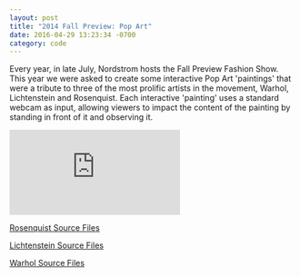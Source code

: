 ```yaml
---
layout: post
title: "2014 Fall Preview: Pop Art"
date: 2016-04-29 13:23:34 -0700
category: code
---
```


Every year, in late July, Nordstrom hosts the Fall Preview Fashion Show. 
This year we were asked to create some interactive Pop Art 'paintings' that were a 
tribute to three of the most prolific artists in the movement, Warhol, Lichtenstein and 
Rosenquist. Each interactive 'painting' uses a standard webcam as input, allowing viewers 
to impact the content of the painting by standing in front of it and observing it.

<div class="embed-responsive embed-responsive-16by9">
	<iframe class="embed-responsive-item" src="https://www.youtube.com/embed/LwFy0rZmXJY" frameborder="0" allowfullscreen></iframe>
</div>

[Rosenquist Source Files](https://github.com/thelastbaldwin/of/tree/master/apps/myApps/rosenquistMorph
)

[Lichtenstein Source Files](https://github.com/thelastbaldwin/of/tree/master/apps/myApps/diffMaskShader)

[Warhol Source Files](https://github.com/thelastbaldwin/of/tree/master/apps/myApps/WebcamHue)